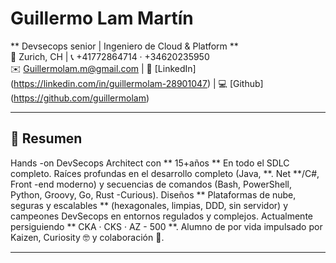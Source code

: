 # Guillermo Lam Martín

** Devsecops senior | Ingeniero de Cloud & Platform ** \
📍 Zurich, CH | 📞 +41772864714 · +34620235950 \
✉️ Guillermolam.m@gmail.com | 🔗 [LinkedIn] (https://linkedin.com/in/guillermolam-28901047) | 💻
[Github] (https://github.com/guillermolam)

---

## 📝 Resumen

Hands -on DevSecops Architect con ** 15+años ** En todo el SDLC completo. Raíces profundas en el
desarrollo completo (Java, **. Net **/C#, Front -end moderno) y secuencias de comandos (Bash,
PowerShell, Python, Groovy, Go, Rust -Curious). Diseños ** Plataformas de nube, seguras y escalables
** (hexagonales, limpias, DDD, sin servidor) y campeones DevSecops en entornos regulados y
complejos. Actualmente persiguiendo ** CKA · CKS · AZ - 500 **. Alumno de por vida impulsado por
Kaizen, Curiosity 🤓 y colaboración 🤝.

---
